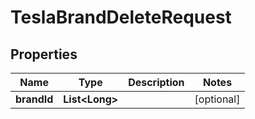 

# TeslaBrandDeleteRequest


## Properties

Name | Type | Description | Notes
------------ | ------------- | ------------- | -------------
**brandId** | **List&lt;Long&gt;** |  |  [optional]



